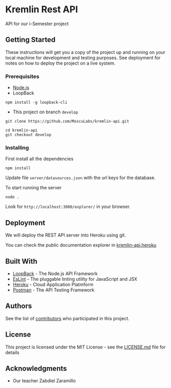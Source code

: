 # Kremlin Rest API
API for our i-Semester project

## Getting Started
These instructions will get you a copy of the project up and running on your local machine for development and testing purposes. See deployment for notes on how to deploy the project on a live system.

### Prerequisites
- [Node.js](https://nodejs.org/es/)
- LoopBack

```
npm install -g loopback-cli
```

- This project on branch `develop`
```
git clone https://github.com/MoscuLabs/kremlin-api.git
```
```
cd kremlin-api
git checkout develop
```

### Installing

First install all the dependencies

```
npm install
```

Update file `server/datasources.json` with the url keys for the database.

To start running the server
```
node .
```

Look for `http://localhost:3000/explorer/` in your browser.

## Deployment
We will deploy the REST API server into Heroku using git.

You can check the public documentation explorer in [kremlin-api.heroku](https://kremlin-api.herokuapp.com/explorer/)


## Built With
* [LoopBack](http://loopback.io) - The Node.js API Framework
* [EsLint](https://eslint.org/) - The pluggable linting utility for JavaScript and JSX
* [Heroku](https://www.heroku.com/) - Cloud Application Platmform
* [Postman](https://www.getpostman.com/) - The API Testing Framework

## Authors
See the list of [contributors](https://github.com/orgs/MoscuLabs/people) who participated in this project.

## License
This project is licensed under the MIT License - see the [LICENSE.md](LICENSE.md) file for details

## Acknowledgments
* Our teacher Zabdiel Zaramillo
